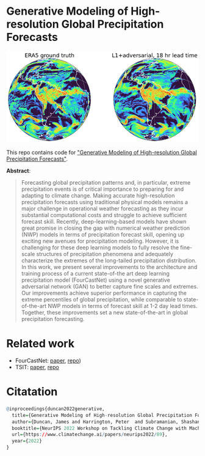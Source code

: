 # Generative Modeling of High-resolution Global Precipitation Forecasts

![Forecast of precipitation at 18hr lead time.](assets/precip_adversarial.png)

This repo contains code for ["Generative Modeling of High-resolution Global
Precipitation Forecasts"](https://www.climatechange.ai/papers/neurips2022/89).

**Abstract**:

> Forecasting global precipitation patterns and, in particular, extreme
> precipitation events is of critical importance to preparing for and adapting
> to climate change. Making accurate high-resolution precipitation forecasts
> using traditional physical models remains a major challenge in operational
> weather forecasting as they incur substantial computational costs and struggle
> to achieve sufficient forecast skill. Recently, deep-learning-based models
> have shown great promise in closing the gap with numerical weather prediction
> (NWP) models in terms of precipitation forecast skill, opening up exciting new
> avenues for precipitation modeling. However, it is challenging for these deep
> learning models to fully resolve the fine-scale structures of precipitation
> phenomena and adequately characterize the extremes of the long-tailed
> precipitation distribution. In this work, we present several improvements to
> the architecture and training process of a current state-of-the art deep
> learning precipitation model (FourCastNet) using a novel generative
> adversarial network (GAN) to better capture fine scales and extremes. Our
> improvements achieve superior performance in capturing the extreme percentiles
> of global precipitation, while comparable to state-of-the-art NWP models in
> terms of forecast skill at 1-2 day lead times. Together, these improvements
> set a new state-of-the-art in global precipitation forecasting.

# Related work

- FourCastNet: [paper](https://arxiv.org/abs/2202.11214), [repo](https://github.com/NVlabs/FourCastNet))
- TSIT: [paper](https://arxiv.org/abs/2007.12072), [repo](https://github.com/EndlessSora/TSIT)

# Citatation

```r
@inproceedings{duncan2022generative,
  title={Generative Modeling of High-resolution Global Precipitation Forecasts},
  author={Duncan, James and Harrington, Peter  and Subramanian, Shashank},
  booktitle={NeurIPS 2022 Workshop on Tackling Climate Change with Machine Learning},
  url={https://www.climatechange.ai/papers/neurips2022/89},
  year={2022}
}
```
